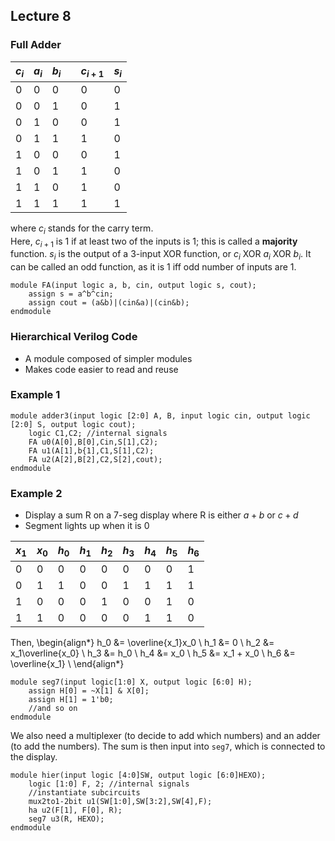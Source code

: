 ## Lecture 8

### Full Adder

| $c_i$ | $a_i$ | $b_i$ || $c_{i+1}$ | $s_i$ |
| --- | --- | --- | - | --- | --- |
| 0 | 0 | 0 || 0 | 0 |
| 0 | 0 | 1 || 0 | 1 |
| 0 | 1 | 0 || 0 | 1 |
| 0 | 1 | 1 || 1 | 0 |
| 1 | 0 | 0 || 0 | 1 |
| 1 | 0 | 1 || 1 | 0 |
| 1 | 1 | 0 || 1 | 0 |
| 1 | 1 | 1 || 1 | 1 |

where $c_i$ stands for the carry term.  
Here, $c_{i+1}$ is 1 if at least two of the inputs is 1; this is called a **majority** function. $s_i$ is the output of a 3-input XOR function, or $c_i$ XOR $a_i$ XOR $b_i$. It can be called an odd function, as it is 1 iff odd number of inputs are 1.
```
module FA(input logic a, b, cin, output logic s, cout);
	assign s = a^b^cin;
	assign cout = (a&b)|(cin&a)|(cin&b);
endmodule
```
### Hierarchical Verilog Code
- A module composed of simpler modules
- Makes code easier to read and reuse

### Example 1
```
module adder3(input logic [2:0] A, B, input logic cin, output logic [2:0] S, output logic cout);
	logic C1,C2; //internal signals
	FA u0(A[0],B[0],Cin,S[1],C2);
	FA u1(A[1],b{1],C1,S[1],C2);
	FA u2(A[2],B[2],C2,S[2],cout);
endmodule
```
### Example 2
- Display a sum R on a 7-seg display where R is either $a+b$ or $c+d$
- Segment lights up when it is 0

|$x_1$|$x_0$|$h_0$|$h_1$|$h_2$|$h_3$|$h_4$|$h_5$|$h_6$|
| --- | --- | --- | --- | --- | --- | --- | --- | --- |
| 0 | 0 | 0 | 0 | 0 | 0 | 0 | 0 | 1 |
| 0 | 1 | 1 | 0 | 0 | 1 | 1 | 1 | 1 |
| 1 | 0 | 0 | 0 | 1 | 0 | 0 | 1 | 0 |
| 1 | 1 | 0 | 0 | 0 | 0 | 1 | 1 | 0 |

Then,
\begin{align*}
h_0 &= \overline{x_1}x_0 \\
h_1 &= 0 \\
h_2 &= x_1\overline{x_0} \\
h_3 &= h_0 \\
h_4 &= x_0 \\
h_5 &= x_1 + x_0 \\
h_6 &= \overline{x_1} \\
\end{align*}

```
module seg7(input logic[1:0] X, output logic [6:0] H);
	assign H[0] = ~X[1] & X[0];
	assign H[1] = 1'b0;
	//and so on
endmodule
```
We also need a multiplexer (to decide to add which numbers) and an adder (to add the numbers). The sum is then input into `seg7`, which is connected to the display.
```
module hier(input logic [4:0]SW, output logic [6:0]HEXO);
	logic [1:0] F, 2; //internal signals
	//instantiate subcircuits
	mux2to1-2bit u1(SW[1:0],SW[3:2],SW[4],F);
	ha u2(F[1], F[0], R);
	seg7 u3(R, HEXO);
endmodule
```
